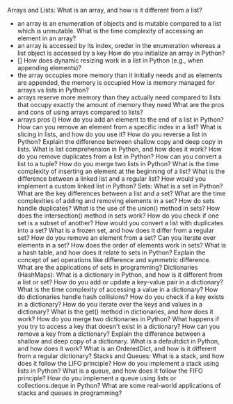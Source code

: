 Arrays and Lists:
What is an array, and how is it different from a list?
 - an array is an enumeration of objects and is mutable compared to a list which is unmutable.
What is the time complexity of accessing an element in an array?
- an array is accessed by its index, oreder in the enumeration whereas a list object is accessed by a key
How do you initialize an array in Python?
- []
How does dynamic resizing work in a list in Python (e.g., when appending elements)?
- the array occupies more memory than it initially needs and as elements are appended, the memory is occupied
How is memory managed for arrays vs lists in Python?
- arrays reserve more memory than they actually need compared to lists that occupy exactly the amount of memory they need
What are the pros and cons of using arrays compared to lists?
 - arrays pros ()
How do you add an element to the end of a list in Python?
How can you remove an element from a specific index in a list?
What is slicing in lists, and how do you use it?
How do you reverse a list in Python?
Explain the difference between shallow copy and deep copy in lists.
What is list comprehension in Python, and how does it work?
How do you remove duplicates from a list in Python?
How can you convert a list to a tuple?
How do you merge two lists in Python?
What is the time complexity of inserting an element at the beginning of a list?
What is the difference between a linked list and a regular list?
How would you implement a custom linked list in Python?
Sets:
What is a set in Python?
What are the key differences between a list and a set?
What are the time complexities of adding and removing elements in a set?
How do sets handle duplicates?
What is the use of the union() method in sets?
How does the intersection() method in sets work?
How do you check if one set is a subset of another?
How would you convert a list with duplicates into a set?
What is a frozen set, and how does it differ from a regular set?
How do you remove an element from a set?
Can you iterate over elements in a set? How does the order of elements work in sets?
What is a hash table, and how does it relate to sets in Python?
Explain the concept of set operations like difference and symmetric difference.
What are the applications of sets in programming?
Dictionaries (HashMaps):
What is a dictionary in Python, and how is it different from a list or set?
How do you add or update a key-value pair in a dictionary?
What is the time complexity of accessing a value in a dictionary?
How do dictionaries handle hash collisions?
How do you check if a key exists in a dictionary?
How do you iterate over the keys and values in a dictionary?
What is the get() method in dictionaries, and how does it work?
How do you merge two dictionaries in Python?
What happens if you try to access a key that doesn't exist in a dictionary?
How can you remove a key from a dictionary?
Explain the difference between a shallow and deep copy of a dictionary.
What is a defaultdict in Python, and how does it work?
What is an OrderedDict, and how is it different from a regular dictionary?
Stacks and Queues:
What is a stack, and how does it follow the LIFO principle?
How do you implement a stack using lists in Python?
What is a queue, and how does it follow the FIFO principle?
How do you implement a queue using lists or collections.deque in Python?
What are some real-world applications of stacks and queues in programming?